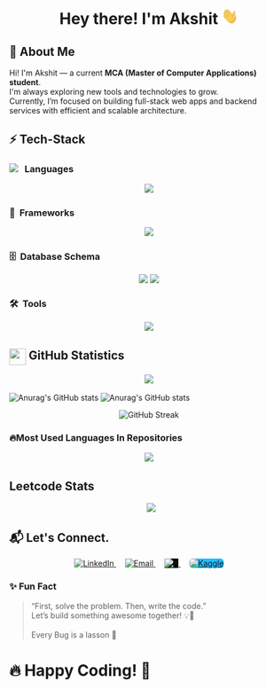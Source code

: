 <h1 align="center">Hey there! I'm Akshit <img src="https://raw.githubusercontent.com/ABSphreak/ABSphreak/master/gifs/Hi.gif" width="30px" height="30px"></h1> </h1>
<!-- <p align="center"> 🌐 Web Enthusiast | 🎓 MCA Student | 📚 Lifelong Learner</p> -->

## 🚀 About Me

Hi! I'm Akshit — a current **MCA (Master of Computer Applications) student**.  
I'm always exploring new tools and technologies to grow.  
Currently, I’m focused on building full-stack web apps and backend services with efficient and scalable architecture.

## ⚡️ Tech-Stack

### <img src="https://media2.giphy.com/media/QssGEmpkyEOhBCb7e1/giphy.gif?cid=ecf05e47a0n3gi1bfqntqmob8g9aid1oyj2wr3ds3mg700bl&rid=giphy.gif" width="22px" align="top"/> &nbsp;&nbsp;Languages

<p align="center">
  <img src="https://skillicons.dev/icons?i=c,cpp,python,java,php&theme=dark" />
</p>

### 🧩 &nbsp;Frameworks

<p align="center">
  <img src="https://skillicons.dev/icons?i=bootstrap,django&theme=dark" />
</p>

### 🗄️ &nbsp;Database Schema

<p align="center">
  <img src="https://skillicons.dev/icons?i=mongo,mysql,postgres&theme=dark" />
  <img src="https://cdn.worldvectorlogo.com/logos/oracle-6.svg" height="48px" />
</p>

### 🛠️ &nbsp;Tools

<p align="center">
  <img src="https://skillicons.dev/icons?i=git,github,vscode,bash&theme=dark" />
</p>

## <img src="https://media.giphy.com/media/iY8CRBdQXODJSCERIr/giphy.gif" width="30" height="30" align="top"> GitHub Statistics

<p align="center">
  <img src="https://github-readme-stats.vercel.app/api?username=SonaniAkshit&show_icons=true&theme=dark&include_all_commits=true&count_private=false&hide=prs,issues,contributions">
</p>

![Anurag's GitHub stats](https://github-readme-stats.vercel.app/api?username=anuraghazra&show_icons=true&bg_color=00000000)
![Anurag's GitHub stats](https://github-readme-stats.vercel.app/api?username=anuraghazra&show_icons=true&theme=transparent)

<!-- <img src="https://github-readme-stats.vercel.app/api?username=SonaniAkshit&show_icons=true&theme=radical&count_private=true&include_all_commits=true" alt="Akshit's GitHub Stats" height="170" /> -->

<p align="center">
 <img src="https://github-readme-streak-stats.herokuapp.com/?user=SonaniAkshit&theme=dark" alt="GitHub Streak" />
</p>

### 🔥Most Used Languages In Repositories
<p align="center">
  <!-- <img src="https://github-readme-stats.vercel.app/api/top-langs/?username=SonaniAkshit&langs_count=8&count_private=true&layout=compact&theme=vision-friendly-dark&hide_border=true&bg_color=0D1117"> -->

  <img src="https://github-readme-stats.vercel.app/api/top-langs/?username=SonaniAkshit&theme=dark&langs_count=15">
  
</p>


<!-- [![Top Langs](https://github-readme-stats.vercel.app/api/top-langs/?username=SonaniAkshit&layout=pie)](https://github.com/anuraghazra/github-readme-stats) -->

<!-- ![Top Langs](https://github-readme-stats.vercel.app/api/top-langs/?username=SonaniAkshit&layout=donut) -->


## Leetcode Stats
<p align="center">
  <img src="https://leetcard.jacoblin.cool/sonaniakshit"/>
</p>

## 📬 Let's Connect.

<p align="center">
  <a href="https://www.linkedin.com/in/akshit-sonani-105b79348/">
    <img src="https://skillicons.dev/icons?i=linkedin&theme=dark" alt="LinkedIn"/>
  </a>
  &nbsp;&nbsp;&nbsp;
  <a href="mailto:sonaniakshit684@gmail.com">
    <img src="https://skillicons.dev/icons?i=gmail&theme=dark" alt="Email"/>
  </a>
  &nbsp;&nbsp;&nbsp;
  <a href="https://x.com/akshit_sonani_">
    <img src="https://cdn.simpleicons.org/x/white" alt="X" style="background: black; width: 40px; height: 40px;">
  </a>
  &nbsp;&nbsp;&nbsp;
  <a href="https://www.kaggle.com/akshitsonani">
    <img src="https://cdn.simpleicons.org/kaggle/white" alt="Kaggle" style="background: #20BEFF; width: 40px; height: 40px; border-radius: 6px;">
  </a>
</p>

<!-- ## 📫 Connect with Me

- 📧 Email: [sonaniakshit777@gmail.com](mailto:sonaniakshit684@gmail.com)
- 💼 LinkedIn: [Akshit Sonani](https://www.linkedin.com/in/akshit-sonani-105b79348/)
- 🌐 Portfolio: (Coming soon!)-->


### ✨ Fun Fact

> “First, solve the problem. Then, write the code.”  
Let’s build something awesome together! 💡🚀
> <br>
> <br>Every Bug is a lasson 👾

# 🔥 Happy Coding! 🚀
